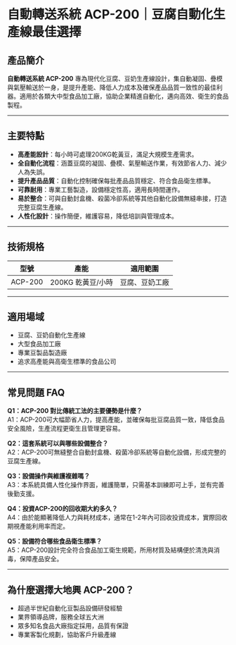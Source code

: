 # 自動轉送系統 ACP-200｜豆腐自動化生產線最佳選擇

## 產品簡介

**自動轉送系統 ACP-200** 專為現代化豆腐、豆奶生產線設計，集自動凝固、疊模與氣壓輸送於一身，是提升產能、降低人力成本及確保產品品質一致性的最佳利器。適用於各類大中型食品加工廠，協助企業精進自動化，邁向高效、衛生的食品製程。

---

## 主要特點

- **高產能設計**：每小時可處理200KG乾黃豆，滿足大規模生產需求。
- **全自動化流程**：涵蓋豆腐的凝固、疊模、氣壓輸送作業，有效節省人力、減少人為失誤。
- **提升產品品質**：自動化控制確保每批產品品質穩定、符合食品衛生標準。
- **可靠耐用**：專業工藝製造，設備穩定性高，適用長時間運作。
- **易於整合**：可與自動封盒機、殺菌冷卻系統等其他自動化設備無縫串接，打造完整豆腐生產線。
- **人性化設計**：操作簡便，維護容易，降低培訓與管理成本。

---

## 技術規格

| 型號     | 產能                | 適用範圍           |
|----------|---------------------|--------------------|
| ACP-200  | 200KG 乾黃豆/小時   | 豆腐、豆奶工廠     |

---

## 適用場域

- 豆腐、豆奶自動化生產線
- 大型食品加工廠
- 專業豆製品製造廠
- 追求高產能與高衛生標準的食品公司

---

## 常見問題 FAQ

**Q1：ACP-200 對比傳統工法的主要優勢是什麼？**  
A1：ACP-200可大幅節省人力，提高產能，並確保每批豆腐品質一致，降低食品安全風險，生產流程更衛生且管理更容易。

**Q2：這套系統可以與哪些設備整合？**  
A2：ACP-200可無縫整合自動封盒機、殺菌冷卻系統等自動化設備，形成完整的豆腐生產線。

**Q3：設備操作與維護複雜嗎？**  
A3：本系統具備人性化操作界面，維護簡單，只需基本訓練即可上手，並有完善後勤支援。

**Q4：投資ACP-200的回收期大約多久？**  
A4：由於能顯著降低人力與耗材成本，通常在1-2年內可回收投資成本，實際回收期視產能利用率而定。

**Q5：設備符合哪些食品衛生標準？**  
A5：ACP-200設計完全符合食品加工衛生規範，所用材質及結構便於清洗與消毒，保障產品安全。

---

## 為什麼選擇大地興 ACP-200？

- 超過半世紀自動化豆製品設備研發經驗
- 業界領導品牌，服務全球五大洲
- 眾多知名食品大廠指定採用，品質有保證
- 專業客製化規劃，協助客戶升級產線